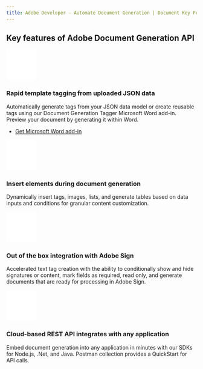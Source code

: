 ```yaml
---
title: Adobe Developer — Automate Document Generation | Document Key Features | Adobe
---
```


<TitleBlock slots="heading" theme="light" className="titleBlock-align-left"/>

## Key features of Adobe Document Generation API

<CustomCard slots="icon,heading,text,buttons" gradients gradientsType='lightBlue' buttonDisplay width="25%"  theme="light" />

![msword_icon](../images/ic-msword.svg)

### Rapid template tagging from uploaded JSON data

Automatically generate tags from your JSON data model or create reusable tags using our Document Generation Tagger Microsoft Word add-in. Preview your document by generating it within Word.

- [Get Microsoft Word add-in](https://www.adobe.com/go/dcdg_Tagger)

<CustomCard slots="icon,heading,text" gradients gradientsType='redORange' width="25%" theme="light" />

![insert_icon](../images/ic-insert.svg)

### Insert elements during document generation

Dynamically insert tags, images, lists, and generate tables based on data inputs and conditions for granular content customization.

<CustomCard slots="icon,heading,text" gradients gradientsType='violetBlue' width="25%" theme="light"/>

![sign_icon](../images/ic-sign.svg)

### Out of the box integration with Adobe Sign

Accelerated text tag creation with the ability to conditionally show and hide signatures or content, mark fields as required, read only, and generate documents that are ready for processing in Adobe Sign.

<CustomCard slots="icon,heading,text" gradients gradientsType='pinkRed' width="25%" theme="light"/>

![cloud-rest-api_icon](../images/ic-cloud-rest-api.svg)

### Cloud-based REST API integrates with any application

Embed document generation into any application in minutes with our SDKs for Node.js, .Net, and Java. Postman collection provides a QuickStart for API calls.